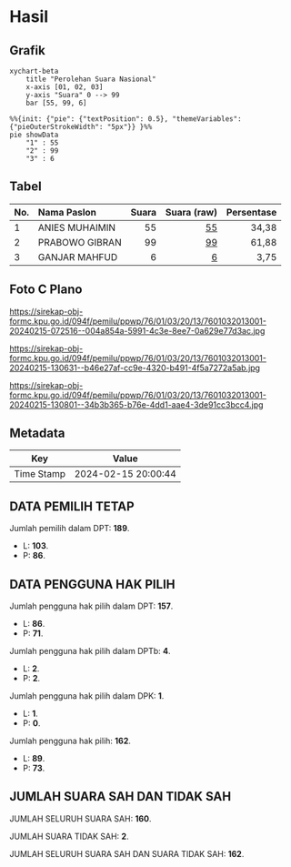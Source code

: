 # Hasil

## Grafik

```mermaid
xychart-beta
    title "Perolehan Suara Nasional"
    x-axis [01, 02, 03]
    y-axis "Suara" 0 --> 99
    bar [55, 99, 6]
```

```mermaid
%%{init: {"pie": {"textPosition": 0.5}, "themeVariables": {"pieOuterStrokeWidth": "5px"}} }%%
pie showData
    "1" : 55
    "2" : 99
    "3" : 6
```

## Tabel

| No. | Nama Paslon    | Suara | Suara (raw) | Persentase |
|:--- |:-------------- | -----:| -----------:| ----------:|
| 1   | ANIES MUHAIMIN | 55    | [55][p-1]   | 34,38      |
| 2   | PRABOWO GIBRAN | 99    | [99][p-2]   | 61,88      |
| 3   | GANJAR MAHFUD  | 6     | [6][p-3]    | 3,75       |


[p-1]: https://github.com/gigit-pemilu/pemilu-2024/blob/main/pilpres/hitung-suara/sub/76-sulawesi-barat/sub/01-pasangkayu/sub/03-baras/sub/2013-towoni/sub/001-tps/sub/paslon-1.txt
[p-2]: https://github.com/gigit-pemilu/pemilu-2024/blob/main/pilpres/hitung-suara/sub/76-sulawesi-barat/sub/01-pasangkayu/sub/03-baras/sub/2013-towoni/sub/001-tps/sub/paslon-2.txt
[p-3]: https://github.com/gigit-pemilu/pemilu-2024/blob/main/pilpres/hitung-suara/sub/76-sulawesi-barat/sub/01-pasangkayu/sub/03-baras/sub/2013-towoni/sub/001-tps/sub/paslon-3.txt

## Foto C Plano

https://sirekap-obj-formc.kpu.go.id/094f/pemilu/ppwp/76/01/03/20/13/7601032013001-20240215-072516--004a854a-5991-4c3e-8ee7-0a629e77d3ac.jpg

https://sirekap-obj-formc.kpu.go.id/094f/pemilu/ppwp/76/01/03/20/13/7601032013001-20240215-130631--b46e27af-cc9e-4320-b491-4f5a7272a5ab.jpg

https://sirekap-obj-formc.kpu.go.id/094f/pemilu/ppwp/76/01/03/20/13/7601032013001-20240215-130801--34b3b365-b76e-4dd1-aae4-3de91cc3bcc4.jpg


## Metadata

| Key        | Value               |
| ---------- | ------------------- |
| Time Stamp | 2024-02-15 20:00:44 |


## DATA PEMILIH TETAP

Jumlah pemilih dalam DPT: **189**.
 * L: **103**.
 * P: **86**.

## DATA PENGGUNA HAK PILIH

Jumlah pengguna hak pilih dalam DPT: **157**.
 * L: **86**.
 * P: **71**.

Jumlah pengguna hak pilih dalam DPTb: **4**.
 * L: **2**.
 * P: **2**.

Jumlah pengguna hak pilih dalam DPK: **1**.
 * L: **1**.
 * P: **0**.

Jumlah pengguna hak pilih: **162**.
 * L: **89**.
 * P: **73**.

## JUMLAH SUARA SAH DAN TIDAK SAH

JUMLAH SELURUH SUARA SAH: **160**.

JUMLAH SUARA TIDAK SAH: **2**.

JUMLAH SELURUH SUARA SAH DAN SUARA TIDAK SAH: **162**.


